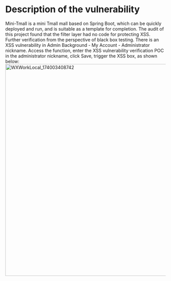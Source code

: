 # Description of the vulnerability
Mini-Tmall is a mini Tmall mall based on Spring Boot, which can be quickly deployed and run, and is suitable as
a template for completion.
The audit of this project found that the filter layer had no code for protecting XSS.
Further verification from the perspective of black box testing.
There is an XSS vulnerability in Admin Background - My Account - Administrator nickname. Access the function, enter
the XSS vulnerability verification POC in the administrator nickname, click Save, trigger the XSS box, as shown below:
<img width="666" alt="WXWorkLocal_174003408742" src="https://github.com/user-attachments/assets/979a2a9f-d4df-4d08-b1d3-b83f63c053f2" />

